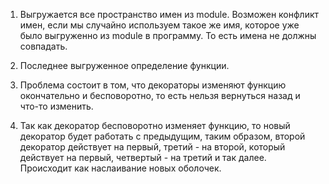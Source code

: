 1) Выгружается все пространство имен из module. Возможен конфликт имен, если мы случайно используем такое же имя, которое уже было выгруженно из module в программу. То есть имена не должны совпадать.

2) Последнее выгруженное определение функции.

3) Проблема состоит в том, что декораторы изменяют функцию окончательно и бесповоротно, то есть нельзя вернуться назад и что-то изменить.

4) Так как декоратор бесповоротно изменяет функцию, то новый декоратор будет работать с предыдущим, таким образом, второй декоратор действует на первый, третий - на второй, который действует на первый, четвертый - на третий и так далее. Происходит как наслаивание новых оболочек.
